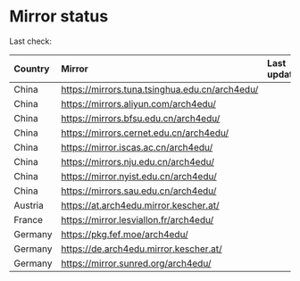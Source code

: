 <script src="./time.js"></script>
# Mirror status
Last check: <script type="text/javascript">localize(1716959965.3009603);</script>

|Country|Mirror|Last update|
|:------|:-----|:----------|
|China|https://mirrors.tuna.tsinghua.edu.cn/arch4edu/|<script type="text/javascript">localize(1716921620);</script>|
|China|https://mirrors.aliyun.com/arch4edu/|<script type="text/javascript">localize(1716921620);</script>|
|China|https://mirrors.bfsu.edu.cn/arch4edu/|<script type="text/javascript">localize(1716921620);</script>|
|China|https://mirrors.cernet.edu.cn/arch4edu/|<script type="text/javascript">localize(1716921620);</script>|
|China|https://mirror.iscas.ac.cn/arch4edu/|<script type="text/javascript">localize(1716921620);</script>|
|China|https://mirrors.nju.edu.cn/arch4edu/|<script type="text/javascript">localize(1716921620);</script>|
|China|https://mirror.nyist.edu.cn/arch4edu/|<script type="text/javascript">localize(1716878034);</script>|
|China|https://mirrors.sau.edu.cn/arch4edu/|<script type="text/javascript">localize(1716921620);</script>|
|Austria|https://at.arch4edu.mirror.kescher.at/|<script type="text/javascript">localize(1716921620);</script>|
|France|https://mirror.lesviallon.fr/arch4edu/|<script type="text/javascript">localize(1716921620);</script>|
|Germany|https://pkg.fef.moe/arch4edu/|<script type="text/javascript">localize(1716921620);</script>|
|Germany|https://de.arch4edu.mirror.kescher.at/|<script type="text/javascript">localize(1716921620);</script>|
|Germany|https://mirror.sunred.org/arch4edu/|<script type="text/javascript">localize(1716921620);</script>|

<script src="./tablefilter/tablefilter.js"></script>
<script src="./table.js"></script>